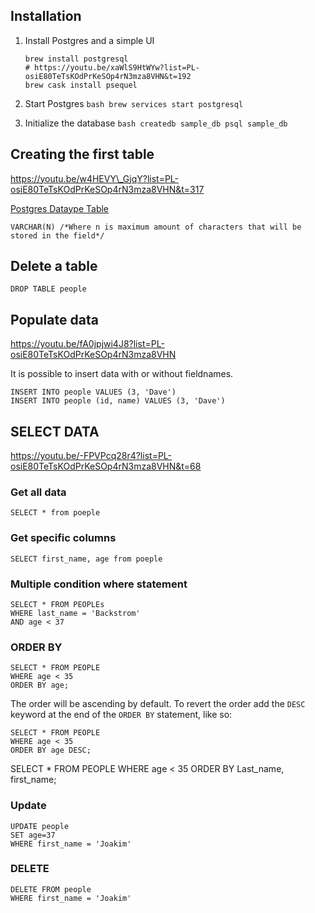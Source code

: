## Installation

1.  Install Postgres and a simple UI

        brew install postgresql
        # https://youtu.be/xaWlS9HtWYw?list=PL-osiE80TeTsKOdPrKeSOp4rN3mza8VHN&t=192
        brew cask install psequel

2.  Start Postgres `bash brew services start postgresql`

3.  Initialize the database `bash createdb sample_db psql sample_db`

## Creating the first table

https://youtu.be/w4HEVY\_GjqY?list=PL-osiE80TeTsKOdPrKeSOp4rN3mza8VHN&t=317

[Postgres Dataype Table](https://www.postgresql.org/docs/9.5/static/datatype.html#DATATYPE-TABLE)

    VARCHAR(N) /*Where n is maximum amount of characters that will be stored in the field*/

## Delete a table

    DROP TABLE people

## Populate data

https://youtu.be/fA0jpjwi4J8?list=PL-osiE80TeTsKOdPrKeSOp4rN3mza8VHN

It is possible to insert data with or without fieldnames.

    INSERT INTO people VALUES (3, 'Dave')
    INSERT INTO people (id, name) VALUES (3, 'Dave')

## SELECT DATA

https://youtu.be/-FPVPcq28r4?list=PL-osiE80TeTsKOdPrKeSOp4rN3mza8VHN&t=68

### Get all data

    SELECT * from poeple

### Get specific columns

    SELECT first_name, age from poeple

### Multiple condition where statement

    SELECT * FROM PEOPLEs
    WHERE last_name = 'Backstrom'
    AND age < 37

### ORDER BY

    SELECT * FROM PEOPLE
    WHERE age < 35
    ORDER BY age;

The order will be ascending by default. To revert the order add the `DESC` keyword at the end of the `ORDER BY` statement, like so:

    SELECT * FROM PEOPLE
    WHERE age < 35
    ORDER BY age DESC;

SELECT \* FROM PEOPLE WHERE age &lt; 35 ORDER BY Last_name, first_name;

### Update

    UPDATE people
    SET age=37
    WHERE first_name = 'Joakim'

### DELETE

    DELETE FROM people
    WHERE first_name = 'Joakim'
